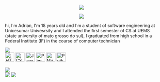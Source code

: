 <p align="center">
<img src="https://github.com/pinkglb/pinkglb/blob/main/Images/nova-palheta.png">
</p>

<p align="center" >
  <img src="https://github.com/pinkglb/pinkglb/blob/main/Icons/title.png"> 
</p>

hi, I'm Adrian, I'm 18 years old and I'm a student of software engineering at Unicesumar Univesrsity and I attended the first semester of CS at UEMS (state university of mato grosso do sul), I graduated from high school in a Federal Institute (IF) in the course of computer technician

<img src="https://github.com/pinkglb/pinkglb/blob/main/Images/lang%20n%20tools.png">

<div>
  <img height="30" src='https://github.com/pinkglb/pinkglb/blob/main/Icons/html5.png' alt="HTML">
  <img height="30" src='https://github.com/pinkglb/pinkglb/blob/main/Icons/css3.png' alt="CSS">
  <img height="30" src='https://github.com/pinkglb/pinkglb/blob/main/Icons/javascript.png' alt="Javascript">
  <img height="30" src='https://github.com/pinkglb/pinkglb/blob/main/Icons/php.png' alt="Php">
  <img height="30" src='https://github.com/pinkglb/pinkglb/blob/main/Icons/icons8-logo-mysql.png' alt="MySql">
  <img height="30" src='https://github.com/pinkglb/pinkglb/blob/main/Icons/python.png' alt="Python">
</div>
<br/>
<img src="https://github.com/pinkglb/pinkglb/blob/main/Images/contact.png">
<div>
<img src="https://img.shields.io/badge/Gmail-aeba89?style=for-the-badge&logo=gmail&logoColor=white" link="https://www.linkedin.com/in/adrian-quid%C3%A1-silvestre-costa-94bb12211/">
<img src="https://img.shields.io/badge/LinkedIn-aeba89?style=for-the-badge&logo=linkedin&logoColor=white">

<div>
